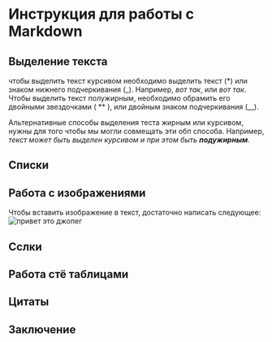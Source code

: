 # Инструкция для  работы  с  Markdown

## Выделение  текста

чтобы выделить  текст  курсивом необходимо  выделить текст (*) или знаком  нижнего  подчеркивания (_). Например, *вот так*, или _вот так_.
Чтобы выделить  текст полужирным, необходимо обрамить его  двойными звездочками ( ** ), или  двойным  знаком подчеркивания (__).

Альтернативные  способы  выделения теста жирным или  курсивом,  нужны для того чтобы мы могли совмещать эти  обп  способа. Например, _текст может  быть выделен  курсивом и при  этом  быть  **подужирным**_.
## Списки 

## Работа  с  изображениями

Чтобы  вставить изображение в  текст, достаточно написать следующее:
![привет  это джопег](4433.jpeg)

## Сслки 

## Работа  стё таблицами

## Цитаты

## Заключение   